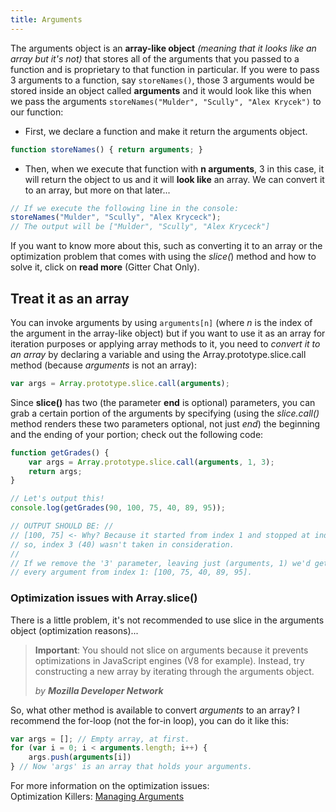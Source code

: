 ```yaml
---
title: Arguments
---
```

The arguments object is an **array-like object** _(meaning that it looks like an array but it's not)_ that stores all of the arguments that you passed to a function and is proprietary to that function in particular. If you were to pass 3 arguments to a function, say `storeNames()`, those 3 arguments would be stored inside an object called **arguments** and it would look like this when we pass the arguments `storeNames("Mulder", "Scully", "Alex Krycek")` to our function:

*   First, we declare a function and make it return the arguments object.

```javascript  
function storeNames() { return arguments; }
```

*   Then, when we execute that function with **n arguments**, 3 in this case, it will return the object to us and it will **look like** an array. We can convert it to an array, but more on that later...

```javascript
// If we execute the following line in the console:
storeNames("Mulder", "Scully", "Alex Kryceck");
// The output will be ["Mulder", "Scully", "Alex Kryceck"]
```

If you want to know more about this, such as converting it to an array or the optimization problem that comes with using the _slice(_) method and how to solve it, click on **read more** (Gitter Chat Only).

## Treat it as an array

You can invoke arguments by using `arguments[n]` (where _n_ is the index of the argument in the array-like object) but if you want to use it as an array for iteration purposes or applying array methods to it, you need to _convert it to an array_ by declaring a variable and using the Array.prototype.slice.call method (because _arguments_ is not an array):

```javascript
var args = Array.prototype.slice.call(arguments);
```

Since **slice()** has two (the parameter **end** is optional) parameters, you can grab a certain portion of the arguments by specifying (using the _slice.call()_ method renders these two parameters optional, not just _end_) the beginning and the ending of your portion; check out the following code:

```javascript
function getGrades() {
    var args = Array.prototype.slice.call(arguments, 1, 3);
    return args;
}

// Let's output this!
console.log(getGrades(90, 100, 75, 40, 89, 95));

// OUTPUT SHOULD BE: //
// [100, 75] <- Why? Because it started from index 1 and stopped at index 3
// so, index 3 (40) wasn't taken in consideration.
//
// If we remove the '3' parameter, leaving just (arguments, 1) we'd get
// every argument from index 1: [100, 75, 40, 89, 95].
```

### Optimization issues with Array.slice()

There is a little problem, it's not recommended to use slice in the arguments object (optimization reasons)...

> **Important**: You should not slice on arguments because it prevents optimizations in JavaScript engines (V8 for example). Instead, try constructing a new array by iterating through the arguments object.
> 
> _by_ **_Mozilla Developer Network_**

So, what other method is available to convert _arguments_ to an array? I recommend the for-loop (not the for-in loop), you can do it like this:

```javascript
var args = []; // Empty array, at first.
for (var i = 0; i < arguments.length; i++) {
    args.push(arguments[i])
} // Now 'args' is an array that holds your arguments.
```

For more information on the optimization issues:  
Optimization Killers: <a href='https://github.com/petkaantonov/bluebird/wiki/Optimization-killers#3-managing-arguments' target='_blank' rel='nofollow'>Managing Arguments</a>
